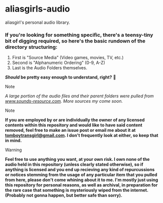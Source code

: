 # aliasgirls-audio
aliasgirl's personal audio library.

### If you're looking for something specific, there's a teensy-tiny bit of digging required, so here's the basic rundown of the directory structuring:
1. First is "Source Media" (Video games, movies, TV, etc.)
2. Second is "Alphanumeric Ordering" (0-9, A-Z)
3. Last is the Audio Folders themselves.

**_Should_ be pretty easy enough to understand, right?** :melting_face:

> [!NOTE]
> *A large portion of the audio files and their parent folders were pulled from www.sounds-resource.com. More sources my come soon.*

> [!NOTE]
> **If you are employed by or are individually the owner of any licensed contents within this repository and would like to have said content removed, feel free to make an issue post or email me about it at tomboytransgirl@gmail.com. I don't frequently look at either, so keep that in mind.**

> [!WARNING]
> **Feel free to use anything you want, at your own risk. I own none of the audio held in this repository (unless clearly stated otherwise), so if anything is licensed and you end up recieving any kind of repurcussions or notices stemming from the usage of any particular item that you pulled from here, please don't come whining about it to me. I'm mostly just using this repository for personal reasons, as well as archival, in preparation for the rare case that something is mysteriously wiped from the internet. (Probably not gonna happen, but better safe than sorry).**
